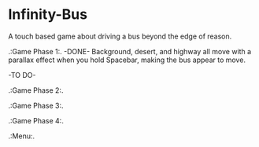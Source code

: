 # Infinity-Bus
A touch based game about driving a bus beyond the edge of reason.


.:Game Phase 1:.
-DONE-
Background, desert, and highway all move with a parallax effect when you hold Spacebar, making the bus appear to move.

-TO DO-


.:Game Phase 2:.

.:Game Phase 3:.

.:Game Phase 4:.

.:Menu:.